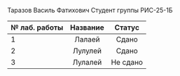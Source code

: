 Таразов Василь Фатихович
Студент группы РИС-25-1Б

|№ лаб. работы | Название | Статус |
|-|:----:|:---:|
|1|Лалаей|Сдано|
|2|Лулулей|Сдано|
|3|Лулалей|Не сдано| 
